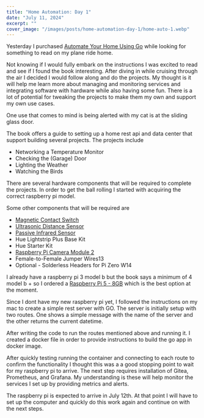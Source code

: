 ```yaml
---
title: "Home Automation: Day 1"
date: "July 11, 2024"
excerpt: ""
cover_image: "/images/posts/home-automation-day-1/home-auto-1.webp"
---
```


Yesterday I purchased [Automate Your Home Using Go](https://pragprog.com/titles/gohome/automate-your-home-using-go/) while looking for something to read on my plane ride home.

Not knowing if I would fully embark on the instructions I was excited to read and see if I found the book interesting. After diving in while cruising through the air I decided I would follow along and do the projects. My thought is it will help me learn more about managing and monitoring services and integrating software with hardware while also having some fun. There is a lot of potential for tweaking the projects to make them my own and support my own use cases.

One use that comes to mind is being alerted with my cat is at the sliding glass door.

The book offers a guide to setting up a home rest api and data center that support building several projects. The projects include

- Networking a Temperature Monitor
- Checking the (Garage) Door
- Lighting the Weather
- Watching the Birds

There are several hardware components that will be required to complete the projects. In order to get the ball rolling I started with acquiring the correct raspberry pi model.

Some other components that will be required are

- [Magnetic Contact Switch](https://www.adafruit.com/product/375)
- [Ultrasonic Distance Sensor](https://www.sparkfun.com/products/15569)
- [Passive Infrared Sensor](https://chicagodist.com/products/adjustable-infrared-pir-motion-sensor)
- Hue Lightstrip Plus Base Kit
- Hue Starter Kit
- [Raspberry Pi Camera Module 2](https://www.raspberrypi.com/products/camera-module-v2/)
- Female-to-Female Jumper Wires13
- Optional - Solderless Headers for Pi Zero W14

I already have a raspberry pi 3 model b but the book says a minimum of 4 model b + so I ordered a [Raspberry Pi 5 - 8GB](https://www.raspberrypi.com/products/raspberry-pi-5/) which is the best option at the moment.

Since I dont have my new raspberry pi yet, I followed the instructions on my mac to create a simple rest server with GO. The server is initially setup with two routes. One shows a simple message with the name of the server and the other returns the current datetime.

After writing the code to run the routes mentioned above and running it. I created a docker file in order to provide instructions to build the go app in docker image.

After quickly testing running the container and connecting to each route to confirm the functionality I thought this was a a good stopping point to wait for my raspberry pi to arrive. The next step requires installation of Gitea, Prometheus, and Grafana. My understanding is these will help monitor the services I set up by providing metrics and alerts.

The raspberry pi is expected to arrive in July 12th. At that point I will have to set up the computer and quickly do this work again and continue on with the next steps.
